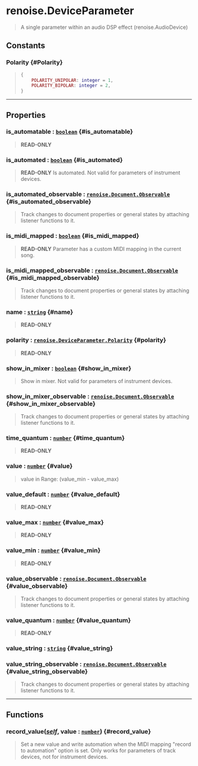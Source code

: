 # renoise.DeviceParameter  
> A single parameter within an audio DSP effect (renoise.AudioDevice)  

<!-- toc -->
  
## Constants
### Polarity {#Polarity}
> ```lua
> {
>     POLARITY_UNIPOLAR: integer = 1,
>     POLARITY_BIPOLAR: integer = 2,
> }
> ```
  

---  
## Properties
### is_automatable : [`boolean`](../../API/builtins/boolean.md) {#is_automatable}
> **READ-ONLY**

### is_automated : [`boolean`](../../API/builtins/boolean.md) {#is_automated}
> **READ-ONLY** Is automated. Not valid for parameters of instrument devices.

### is_automated_observable : [`renoise.Document.Observable`](../../API/renoise/renoise.Document.Observable.md) {#is_automated_observable}
> Track changes to document properties or general states by attaching listener
> functions to it.

### is_midi_mapped : [`boolean`](../../API/builtins/boolean.md) {#is_midi_mapped}
> **READ-ONLY** Parameter has a custom MIDI mapping in the current song.

### is_midi_mapped_observable : [`renoise.Document.Observable`](../../API/renoise/renoise.Document.Observable.md) {#is_midi_mapped_observable}
> Track changes to document properties or general states by attaching listener
> functions to it.

### name : [`string`](../../API/builtins/string.md) {#name}
> **READ-ONLY**

### polarity : [`renoise.DeviceParameter.Polarity`](renoise.DeviceParameter.md#Polarity) {#polarity}
> **READ-ONLY**

### show_in_mixer : [`boolean`](../../API/builtins/boolean.md) {#show_in_mixer}
> Show in mixer. Not valid for parameters of instrument devices.

### show_in_mixer_observable : [`renoise.Document.Observable`](../../API/renoise/renoise.Document.Observable.md) {#show_in_mixer_observable}
> Track changes to document properties or general states by attaching listener
> functions to it.

### time_quantum : [`number`](../../API/builtins/number.md) {#time_quantum}
> **READ-ONLY**

### value : [`number`](../../API/builtins/number.md) {#value}
> value in Range: (value_min - value_max)

### value_default : [`number`](../../API/builtins/number.md) {#value_default}
> **READ-ONLY**

### value_max : [`number`](../../API/builtins/number.md) {#value_max}
> **READ-ONLY**

### value_min : [`number`](../../API/builtins/number.md) {#value_min}
> **READ-ONLY**

### value_observable : [`renoise.Document.Observable`](../../API/renoise/renoise.Document.Observable.md) {#value_observable}
> Track changes to document properties or general states by attaching listener
> functions to it.

### value_quantum : [`number`](../../API/builtins/number.md) {#value_quantum}
> **READ-ONLY**

### value_string : [`string`](../../API/builtins/string.md) {#value_string}
### value_string_observable : [`renoise.Document.Observable`](../../API/renoise/renoise.Document.Observable.md) {#value_string_observable}
> Track changes to document properties or general states by attaching listener
> functions to it.

  

---  
## Functions
### record_value([*self*](../../API/builtins/self.md), value : [`number`](../../API/builtins/number.md)) {#record_value}
> Set a new value and write automation when the MIDI mapping
> "record to automation" option is set. Only works for parameters
> of track devices, not for instrument devices.  

